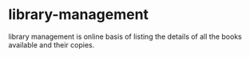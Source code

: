 # library-management
library management is online basis of listing the  details of all the books available and their copies.
